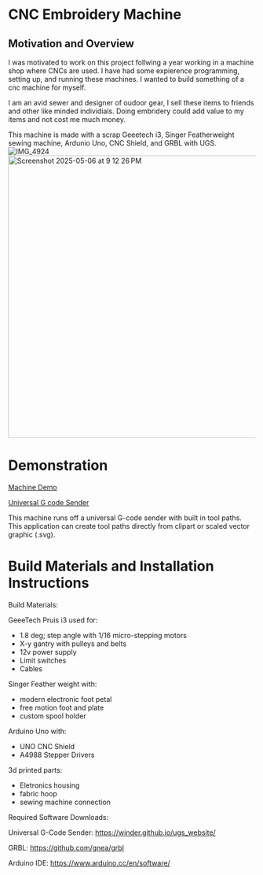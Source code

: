 # CNC Embroidery Machine

## Motivation and Overview
I was motivated to work on this project follwing a year working in a machine shop where CNCs are used. I have had some expierence programming, setting up, and running these machines. I wanted to build something of a cnc machine for myself.

I am an avid sewer and designer of oudoor gear, I sell these items to friends and other like minded individials. Doing embridery could add value to my items and not cost me much money.

This machine is made with a scrap Geeetech i3, Singer Featherweight sewing machine, Ardunio Uno, CNC Shield, and GRBL with UGS.
![IMG_4924](https://github.com/user-attachments/assets/9895f5a4-0e28-4214-b53b-293a6f1bfce9)
<img width="574" alt="Screenshot 2025-05-06 at 9 12 26 PM" src="https://github.com/user-attachments/assets/736eb414-3124-4d6c-a385-e6072b2ddf93" />

# Demonstration
[Machine Demo](https://youtube.com/shorts/HnBqnx8TASg)

[Universal G code Sender](https://youtube.com/shorts/SnJd-H4FVdg)

This machine runs off a universal G-code sender with built in tool paths. This application can create tool paths directly from clipart or scaled vector graphic (.svg). 

# Build Materials and Installation Instructions
Build Materials:

GeeeTech Pruis i3 used for: 
- 1.8 deg; step angle with 1/16 micro-stepping motors
- X-y gantry with pulleys and belts
- 12v power supply
- Limit switches
- Cables

Singer Feather weight with:
- modern electronic foot petal
- free motion foot and plate
- custom spool holder

Arduino Uno with:
- UNO CNC Shield
- A4988 Stepper Drivers

3d printed parts:
- Eletronics housing
- fabric hoop
- sewing machine connection

Required Software Downloads:

Universal G-Code Sender: https://winder.github.io/ugs_website/

GRBL: https://github.com/gnea/grbl

Arduino IDE: https://www.arduino.cc/en/software/


